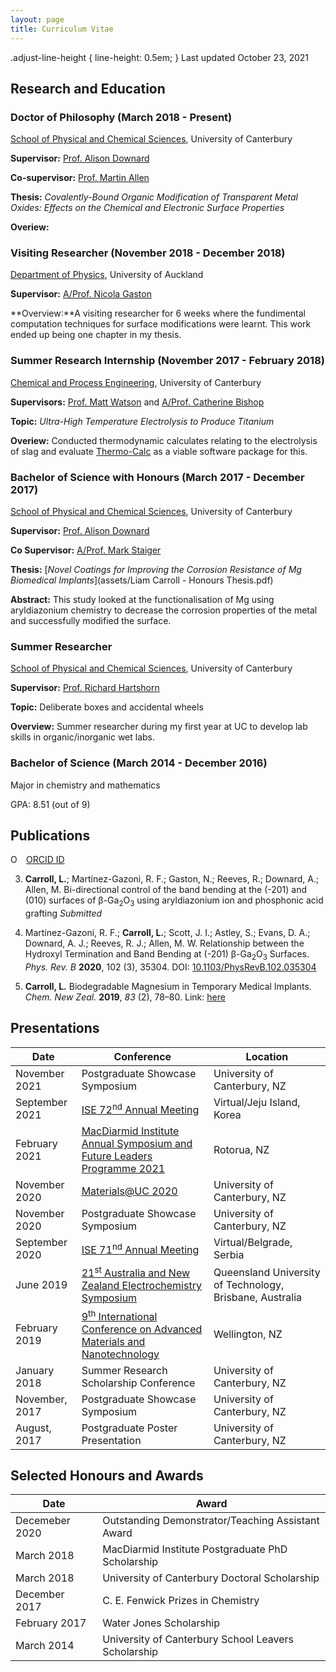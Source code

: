 ```yaml
---
layout: page
title: Curriculum Vitae
---
```

.adjust-line-height {
  line-height: 0.5em;
}
Last updated October 23, 2021

## Research and Education 

### Doctor of Philosophy (March 2018 - Present) 
<a href="https://www.canterbury.ac.nz/science/schools-and-departments/phys-chem/">School of Physical and Chemical Sciences</a>, University of Canterbury

**Supervisor:** <a href="https://www.canterbury.ac.nz/science/contact-us/people/alison-downard.html">Prof. Alison Downard</a>

**Co-supervisor:** <a href="https://www.canterbury.ac.nz/engineering/contact-us/people/martin-allen.html">Prof. Martin Allen</a>

**Thesis:** *Covalently-Bound Organic Modification of Transparent Metal Oxides: Effects on the Chemical and Electronic Surface Properties*

**Overiew:**


### Visiting Researcher (November 2018 - December 2018)
<a href="https://www.auckland.ac.nz/en/science/about-the-faculty/department-of-physics.html">Department of Physics</a>, University of Auckland

**Supervisor:** <a href="https://unidirectory.auckland.ac.nz/profile/n-gaston">A/Prof. Nicola Gaston</a>

**Overview:**A visiting researcher for 6 weeks where the fundimental computation techniques for surface modifications were learnt. This work ended up being one chapter in my thesis. 


### Summer Research Internship (November 2017 - February 2018)
<a href="https://www.canterbury.ac.nz/study/subjects/chemical-and-process-engineering/">Chemical and Process Engineering</a>, University of Canterbury

**Supervisors:** <a href="https://www.canterbury.ac.nz/engineering/contact-us/people/matt-james-watson.html">Prof. Matt Watson</a> and <a href="https://www.canterbury.ac.nz/engineering/contact-us/people/catherine-bishop.html">A/Prof. Catherine Bishop</a> 

**Topic:** *Ultra-High Temperature Electrolysis to Produce Titanium*

**Overiew:** Conducted thermodynamic calculates relating to the electrolysis of slag and evaluate <a href="https://thermocalc.com/">Thermo-Calc</a> as a viable software package for this.


### Bachelor of Science with Honours (March 2017 - December 2017)
<a href="https://www.canterbury.ac.nz/science/schools-and-departments/phys-chem/">School of Physical and Chemical Sciences</a>, University of Canterbury

**Supervisor:** <a href="https://www.canterbury.ac.nz/science/contact-us/people/alison-downard.html">Prof. Alison Downard</a>

**Co Supervisor:** <a href="https://researchprofile.canterbury.ac.nz/Researcher.aspx?researchername=Mark%20Peter%20Staiger">A/Prof. Mark Staiger</a>

**Thesis:** [*Novel Coatings for Improving the Corrosion Resistance of Mg Biomedical Implants*](assets/Liam Carroll - Honours Thesis.pdf)

**Abstract:** This study looked at the functionalisation of Mg using aryldiazonium chemistry to decrease the corrosion properties of the metal and successfully modified the surface. 

### Summer Researcher
<a href="https://www.canterbury.ac.nz/science/schools-and-departments/phys-chem/">School of Physical and Chemical Sciences</a>, University of Canterbury

**Supervisor:** <a href="https://www.canterbury.ac.nz/science/contact-us/people/richard-hartshorn.html">Prof. Richard Hartshorn</a>

**Topic:** Deliberate boxes and accidental wheels

**Overview:** Summer researcher during my first year at UC to develop lab skills in organic/inorganic wet labs. 

### Bachelor of Science (March 2014 - December 2016)
Major in chemistry and mathematics

GPA: 8.51 (out of 9)

## Publications
<img src="https://orcid.org/sites/default/files/images/orcid_16x16.png" style="width:1em;margin-right:.5em;" alt="ORCID iD icon"> <a href="https://orcid.org/0000-0001-6721-5696">ORCID ID</a>

3. **Carroll, L.**; Martínez-Gazoni, R. F.; Gaston, N.; Reeves, R.; Downard, A.; Allen, M. Bi-directional control of the band bending at the (-201) and (010) surfaces of β-Ga<sub>2</sub>O<sub>3</sub> using aryldiazonium ion and phosphonic acid grafting *Submitted*

2. Martínez-Gazoni, R. F.; **Carroll, L.**; Scott, J. I.; Astley, S.; Evans, D. A.; Downard, A. J.; Reeves, R. J.; Allen, M. W. Relationship between the Hydroxyl Termination and Band Bending at (-201) β-Ga<sub>2</sub>O<sub>3</sub> Surfaces. *Phys. Rev. B* **2020**, 102 (3), 35304. DOI: <a href="https://doi.org/10.1103/PhysRevB.102.035304">10.1103/PhysRevB.102.035304</a>

1. **Carroll, L.** Biodegradable Magnesium in Temporary Medical Implants. *Chem. New Zeal.* **2019**, *83* (2), 78–80. Link: <a href="https://nzic.org.nz/app/uploads/2019/05/CiNZ-Apr-2019.pdf">here</a>

## Presentations

| Date | Conference | Location |
| ---  | ---        | ---      |
| November 2021 | Postgraduate Showcase Symposium | University of Canterbury, NZ|
| September 2021     | <a href="https://annual72.ise-online.org/">ISE 72<sup>nd</sup> Annual Meeting </a>   | Virtual/Jeju Island, Korea          |
| February 2021 | <a href="https://www.macdiarmid.ac.nz/news-and-events/events/macdiarmid-institute-annual-symposium-and-future-leaders-programme-2021/">MacDiarmid Institute Annual Symposium and Future Leaders Programme 2021</a>  | Rotorua, NZ |
| November 2020 | <a href="https://sites.google.com/view/materialsuc-2020/home">Materials@UC 2020</a>            | University of Canterbury, NZ|
| November 2020 | Postgraduate Showcase Symposium | University of Canterbury, NZ|
| September 2020    | <a href="https://annual71.ise-online.org/">ISE 71<sup>nd</sup> Annual Meeting </a> | Virtual/Belgrade, Serbia  
|    June 2019  | <a href="https://www.rsc.org/events/detail/38218/21st-australia-and-new-zealand-electrochemistry-symposium-21aes">21<sup>st</sup> Australia and New Zealand Electrochemistry Symposium</a>  | Queensland University of Technology, Brisbane, Australia |
|   February 2019   | <a href="https://www.macdiarmid.ac.nz/news-and-events/news/annual-reports-pages/9th-international-conference-on-advanced-materials-and-nanotechnology-annual-report-2019/"> 9<sup>th</sup> International Conference on Advanced Materials and Nanotechnology</a> |    Wellington, NZ      |
| January 2018  | Summer Research Scholarship Conference | University of Canterbury, NZ          |
| November, 2017 | Postgraduate Showcase Symposium |  University of Canterbury, NZ        |
| August, 2017     | Postgraduate Poster Presentation           | University of Canterbury, NZ |

## Selected Honours and Awards

| Date | Award |
| ---  | ---   |
| Decemeber 2020 | Outstanding Demonstrator/Teaching Assistant Award|
| March 2018 | MacDiarmid Institute Postgraduate PhD Scholarship|
| March 2018 | University of Canterbury Doctoral Scholarship|
| December 2017 | C. E. Fenwick Prizes in Chemistry |
| February 2017 | Water Jones Scholarship|
| March 2014 | University of Canterbury School Leavers Scholarship|
